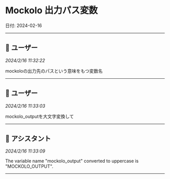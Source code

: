 # Mockolo 出力パス変数

日付: 2024-02-16

---

## 👤 ユーザー
*2024/2/16 11:32:22*

mockoloの出力先のパスという意味をもつ変数名

---

## 👤 ユーザー
*2024/2/16 11:33:03*

mockolo_outputを大文字変換して

---

## 🤖 アシスタント
*2024/2/16 11:33:09*

The variable name "mockolo_output" converted to uppercase is "MOCKOLO_OUTPUT".

---
